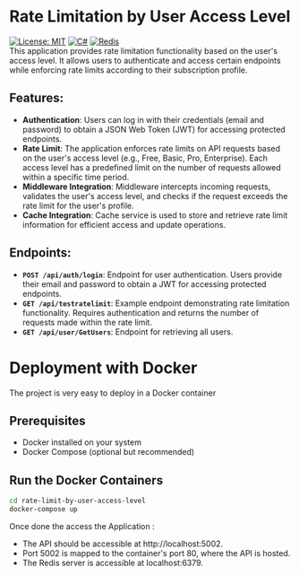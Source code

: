 # Rate Limitation by User Access Level
[![License: MIT](https://img.shields.io/badge/License-MIT-yellow.svg)](https://opensource.org/licenses/MIT) [![C#](https://img.shields.io/badge/C%23-.NET-blue)](https://docs.microsoft.com/en-us/dotnet/csharp/) [![Redis](https://img.shields.io/badge/Redis-Database-red)](https://redis.io/)\
This application provides rate limitation functionality based on the user's access level. It allows users to authenticate and access certain endpoints while enforcing rate limits according to their subscription profile.

## Features:
- **Authentication**: Users can log in with their credentials (email and password) to obtain a JSON Web Token (JWT) for accessing protected endpoints.
- **Rate Limit**: The application enforces rate limits on API requests based on the user's access level (e.g., Free, Basic, Pro, Enterprise). Each access level has a predefined limit on the number of requests allowed within a specific time period.
- **Middleware Integration**: Middleware intercepts incoming requests, validates the user's access level, and checks if the request exceeds the rate limit for the user's profile.
- **Cache Integration**: Cache service is used to store and retrieve rate limit information for efficient access and update operations.

## Endpoints:
- **`POST /api/auth/login`**: Endpoint for user authentication. Users provide their email and password to obtain a JWT for accessing protected endpoints.
- **`GET /api/testratelimit`**: Example endpoint demonstrating rate limitation functionality. Requires authentication and returns the number of requests made within the rate limit.
- **`GET /api/user/GetUsers`**: Endpoint for retrieving all users.

# Deployment with Docker

The project is very easy to deploy in a Docker container

## Prerequisites
- Docker installed on your system
- Docker Compose (optional but recommended)

## Run the Docker Containers
```sh
cd rate-limit-by-user-access-level
docker-compose up
```

Once done the access the Application :
- The API should be accessible at http://localhost:5002.
- Port 5002 is mapped to the container's port 80, where the API is hosted.
- The Redis server is accessible at localhost:6379.